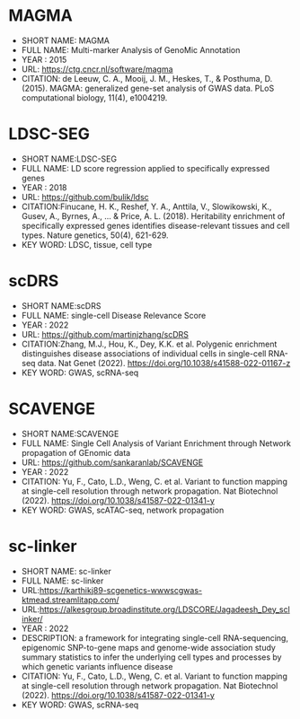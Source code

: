 # MAGMA
- SHORT NAME: MAGMA
- FULL NAME: Multi-marker Analysis of GenoMic Annotation
- YEAR : 2015
- URL: https://ctg.cncr.nl/software/magma
- CITATION: de Leeuw, C. A., Mooij, J. M., Heskes, T., & Posthuma, D. (2015). MAGMA: generalized gene-set analysis of GWAS data. PLoS computational biology, 11(4), e1004219.

# LDSC-SEG
- SHORT NAME:LDSC-SEG
- FULL NAME: LD score regression applied to specifically expressed genes
- YEAR : 2018
- URL: https://github.com/bulik/ldsc
- CITATION:Finucane, H. K., Reshef, Y. A., Anttila, V., Slowikowski, K., Gusev, A., Byrnes, A., ... & Price, A. L. (2018). Heritability enrichment of specifically expressed genes identifies disease-relevant tissues and cell types. Nature genetics, 50(4), 621-629.
- KEY WORD: LDSC, tissue, cell type

# scDRS
- SHORT NAME:scDRS
- FULL NAME: single-cell Disease Relevance Score 
- YEAR : 2022
- URL: https://github.com/martinjzhang/scDRS
- CITATION:Zhang, M.J., Hou, K., Dey, K.K. et al. Polygenic enrichment distinguishes disease associations of individual cells in single-cell RNA-seq data. Nat Genet (2022). https://doi.org/10.1038/s41588-022-01167-z
- KEY WORD: GWAS, scRNA-seq

# SCAVENGE
- SHORT NAME:SCAVENGE
- FULL NAME: Single Cell Analysis of Variant Enrichment through Network propagation of GEnomic data
- URL: https://github.com/sankaranlab/SCAVENGE
- YEAR : 2022
- CITATION: Yu, F., Cato, L.D., Weng, C. et al. Variant to function mapping at single-cell resolution through network propagation. Nat Biotechnol (2022). https://doi.org/10.1038/s41587-022-01341-y
- KEY WORD: GWAS, scATAC-seq, network propagation

# sc-linker
- SHORT NAME: sc-linker
- FULL NAME: sc-linker
- URL:https://karthikj89-scgenetics-wwwscgwas-ktmead.streamlitapp.com/ 
- URL:https://alkesgroup.broadinstitute.org/LDSCORE/Jagadeesh_Dey_sclinker/
- YEAR : 2022
- DESCRIPTION: a framework for integrating single-cell RNA-sequencing, epigenomic SNP-to-gene maps and genome-wide association study summary statistics to infer the underlying cell types and processes by which genetic variants influence disease
- CITATION: Yu, F., Cato, L.D., Weng, C. et al. Variant to function mapping at single-cell resolution through network propagation. Nat Biotechnol (2022). https://doi.org/10.1038/s41587-022-01341-y
- KEY WORD: GWAS, scRNA-seq
